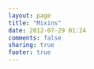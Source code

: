 ```yaml
---
layout: page
title: "Mixins"
date: 2012-07-29 01:24
comments: false
sharing: true
footer: true
---
```

